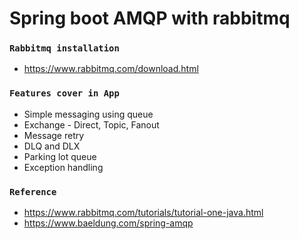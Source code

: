 # Spring boot AMQP with rabbitmq

### `Rabbitmq installation` 
- https://www.rabbitmq.com/download.html

### `Features cover in App`
- Simple messaging using queue
- Exchange - Direct, Topic, Fanout
- Message retry
- DLQ and DLX
- Parking lot queue
- Exception handling

### `Reference`
- https://www.rabbitmq.com/tutorials/tutorial-one-java.html
- https://www.baeldung.com/spring-amqp